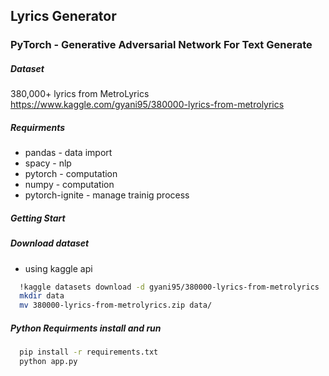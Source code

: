## Lyrics Generator 
### PyTorch - Generative Adversarial Network  For Text Generate

##### Dataset
380,000+ lyrics from MetroLyrics
https://www.kaggle.com/gyani95/380000-lyrics-from-metrolyrics

##### Requirments

* pandas - data import
* spacy - nlp
* pytorch - computation
* numpy - computation
* pytorch-ignite - manage trainig process

##### Getting Start

##### Download dataset

* using kaggle api
```bash
  !kaggle datasets download -d gyani95/380000-lyrics-from-metrolyrics
  mkdir data
  mv 380000-lyrics-from-metrolyrics.zip data/
```
##### Python Requirments install and run
```bash
  pip install -r requirements.txt
  python app.py
```
